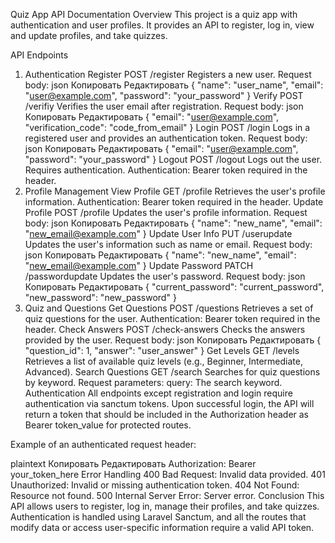 Quiz App API Documentation
Overview
This project is a quiz app with authentication and user profiles. It provides an API to register, log in, view and update profiles, and take quizzes.

API Endpoints
1. Authentication
Register
POST /register
Registers a new user.
Request body:
json
Копировать
Редактировать
{
  "name": "user_name",
  "email": "user@example.com",
  "password": "your_password"
}
Verify
POST /verifiy
Verifies the user email after registration.
Request body:
json
Копировать
Редактировать
{
  "email": "user@example.com",
  "verification_code": "code_from_email"
}
Login
POST /login
Logs in a registered user and provides an authentication token.
Request body:
json
Копировать
Редактировать
{
  "email": "user@example.com",
  "password": "your_password"
}
Logout
POST /logout
Logs out the user. Requires authentication.
Authentication: Bearer token required in the header.
2. Profile Management
View Profile
GET /profile
Retrieves the user's profile information.
Authentication: Bearer token required in the header.
Update Profile
POST /profile
Updates the user's profile information.
Request body:
json
Копировать
Редактировать
{
  "name": "new_name",
  "email": "new_email@example.com"
}
Update User Info
PUT /userupdate
Updates the user's information such as name or email.
Request body:
json
Копировать
Редактировать
{
  "name": "new_name",
  "email": "new_email@example.com"
}
Update Password
PATCH /passwordupdate
Updates the user's password.
Request body:
json
Копировать
Редактировать
{
  "current_password": "current_password",
  "new_password": "new_password"
}
3. Quiz and Questions
Get Questions
POST /questions
Retrieves a set of quiz questions for the user.
Authentication: Bearer token required in the header.
Check Answers
POST /check-answers
Checks the answers provided by the user.
Request body:
json
Копировать
Редактировать
{
  "question_id": 1,
  "answer": "user_answer"
}
Get Levels
GET /levels
Retrieves a list of available quiz levels (e.g., Beginner, Intermediate, Advanced).
Search Questions
GET /search
Searches for quiz questions by keyword.
Request parameters:
query: The search keyword.
Authentication
All endpoints except registration and login require authentication via sanctum tokens. Upon successful login, the API will return a token that should be included in the Authorization header as Bearer token_value for protected routes.

Example of an authenticated request header:

plaintext
Копировать
Редактировать
Authorization: Bearer your_token_here
Error Handling
400 Bad Request: Invalid data provided.
401 Unauthorized: Invalid or missing authentication token.
404 Not Found: Resource not found.
500 Internal Server Error: Server error.
Conclusion
This API allows users to register, log in, manage their profiles, and take quizzes. Authentication is handled using Laravel Sanctum, and all the routes that modify data or access user-specific information require a valid API token.







